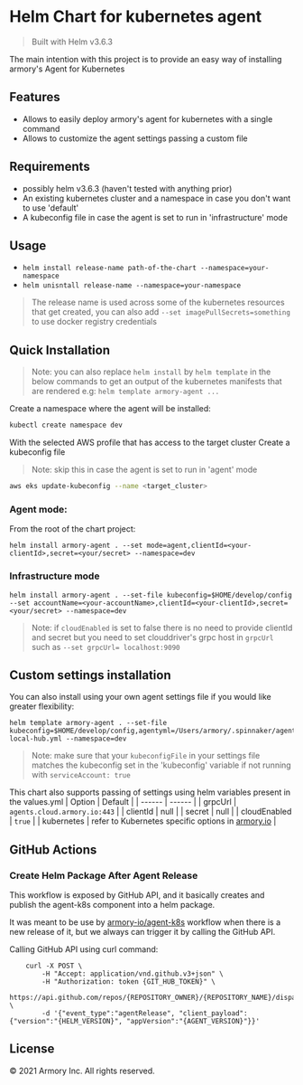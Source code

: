 # Helm Chart for kubernetes agent
> Built with Helm v3.6.3

The main intention with this project is to provide an easy way of installing armory's Agent for Kubernetes

## Features

- Allows to easily deploy armory's agent for kubernetes with a single command
- Allows to customize the agent settings passing a custom file

## Requirements
- possibly helm v3.6.3 (haven't tested with anything prior)
- An existing kubernetes cluster and a namespace in case you don't want to use 'default'
- A kubeconfig file in case the agent is set to run in 'infrastructure' mode

## Usage

- `helm install release-name path-of-the-chart --namespace=your-namespace`
- `helm unisntall release-name --namespace=your-namespace`

> The release name is used across some of the kubernetes resources that get created, you can also add `--set imagePullSecrets=something` to use  docker registry credentials

## Quick Installation
> Note: you can also replace `helm install` by `helm template` in the below commands to get an output of the kubernetes manifests that are rendered e.g: `helm template armory-agent ...`

Create a namespace where the agent will be installed:

```sh
kubectl create namespace dev
```
With the selected AWS profile that has access to the target cluster Create a kubeconfig file
> Note: skip this in case the agent is set to run in 'agent' mode 

```sh
aws eks update-kubeconfig --name <target_cluster> 
```


### Agent mode:
From the root of the chart project:
```
helm install armory-agent . --set mode=agent,clientId=<your-clientId>,secret=<your/secret> --namespace=dev
```
### Infrastructure mode
```
helm install armory-agent . --set-file kubeconfig=$HOME/develop/config --set accountName=<your-accountName>,clientId=<your-clientId>,secret=<your/secret> --namespace=dev
```

> Note: if `cloudEnabled` is set to false there is no need to provide clientId and secret but you need to set clouddriver's grpc host in `grpcUrl` such as `--set grpcUrl= localhost:9090`

## Custom settings installation

You can also install using your own agent settings file if you would like greater flexibility:
```
helm template armory-agent . --set-file kubeconfig=$HOME/develop/config,agentyml=/Users/armory/.spinnaker/agent-local-hub.yml --namespace=dev
```
> Note: make sure that your `kubeconfigFile` in your settings file matches the kubeconfig set in the 'kubeconfig' variable if not running with `serviceAccount: true`

This chart also supports passing of settings using helm variables present in the values.yml
| Option | Default |
| ------ | ------ |
| grpcUrl | `agents.cloud.armory.io:443` |
| clientId | null |
| secret | null |
| cloudEnabled | `true` |
| kubernetes | refer to Kubernetes specific options in [armory.io](https://docs.armory.io/docs/armory-agent/agent-options/#configuration-options) |

## GitHub Actions

### Create Helm Package After Agent Release

This workflow is exposed by GitHub API, and it basically creates and publish the agent-k8s component
into a helm package. 

It was meant to be use by [armory-io/agent-k8s](https://github.com/armory-io/agent-k8s/blob/5b914180aea2602f0a6152e34194463b26b45177/.github/workflows/build.yml) 
workflow when there is a new release of it, but we always can trigger it by calling the GitHub API.

Calling GitHub API using curl command:

```
    curl -X POST \
        -H "Accept: application/vnd.github.v3+json" \
        -H "Authorization: token {GIT_HUB_TOKEN}" \
        https://api.github.com/repos/{REPOSITORY_OWNER}/{REPOSITORY_NAME}/dispatches \
        -d '{"event_type":"agentRelease", "client_payload":{"version":"{HELM_VERSION}", "appVersion":"{AGENT_VERSION}"}}'
```

## License

© 2021 Armory Inc. All rights reserved.

